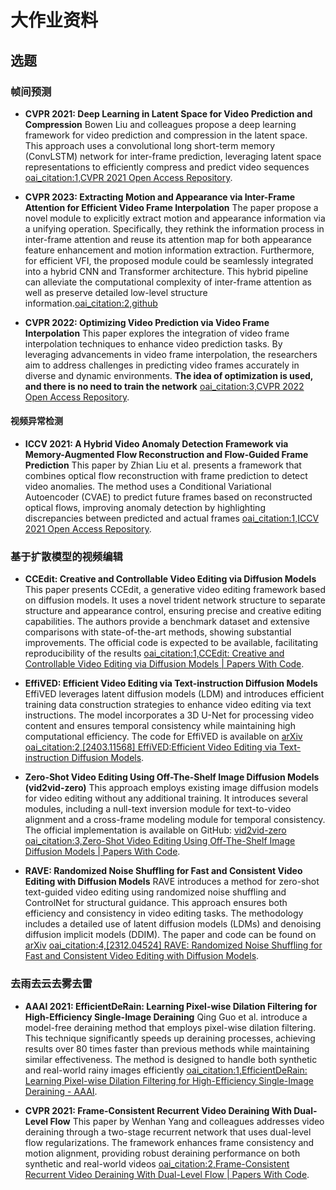 # 大作业资料

## 选题

### 帧间预测

- **CVPR 2021: Deep Learning in Latent Space for Video Prediction and Compression**
   Bowen Liu and colleagues propose a deep learning framework for video prediction and compression in the latent space. This approach uses a convolutional long short-term memory (ConvLSTM) network for inter-frame prediction, leveraging latent space representations to efficiently compress and predict video sequences [oai_citation:1,CVPR 2021 Open Access Repository](https://openaccess.thecvf.com/content/CVPR2021/html/Liu_Deep_Learning_in_Latent_Space_for_Video_Prediction_and_Compression_CVPR_2021_paper.html).

- **CVPR 2023: Extracting Motion and Appearance via Inter-Frame Attention for Efficient Video Frame Interpolation**
   The paper propose a novel module to explicitly extract motion and appearance information via a unifying operation. Specifically, they rethink the information process in inter-frame attention and reuse its attention map for both appearance feature enhancement and motion information extraction. Furthermore, for efficient VFI, the proposed module could be seamlessly integrated into a hybrid CNN and Transformer architecture. This hybrid pipeline can alleviate the computational complexity of inter-frame attention as well as preserve detailed low-level structure information.[oai_citation:2,github](https://github.com/MCG-NJU/EMA-VFI)

- **CVPR 2022: Optimizing Video Prediction via Video Frame Interpolation**
   This paper explores the integration of video frame interpolation techniques to enhance video prediction tasks. By leveraging advancements in video frame interpolation, the researchers aim to address challenges in predicting video frames accurately in diverse and dynamic environments. **The idea of optimization is used, and there is no need to train the network** [oai_citation:3,CVPR 2022 Open Access Repository](https://openaccess.thecvf.com/CVPR2022).

#### 视频异常检测

- **ICCV 2021: A Hybrid Video Anomaly Detection Framework via Memory-Augmented Flow Reconstruction and Flow-Guided Frame Prediction**
   This paper by Zhian Liu et al. presents a framework that combines optical flow reconstruction with frame prediction to detect video anomalies. The method uses a Conditional Variational Autoencoder (CVAE) to predict future frames based on reconstructed optical flows, improving anomaly detection by highlighting discrepancies between predicted and actual frames [oai_citation:1,ICCV 2021 Open Access Repository](https://openaccess.thecvf.com/content/ICCV2021/html/Liu_A_Hybrid_Video_Anomaly_Detection_Framework_via_Memory-Augmented_Flow_Reconstruction_ICCV_2021_paper.html).


### 基于扩散模型的视频编辑

- **CCEdit: Creative and Controllable Video Editing via Diffusion Models**
   This paper presents CCEdit, a generative video editing framework based on diffusion models. It uses a novel trident network structure to separate structure and appearance control, ensuring precise and creative editing capabilities. The authors provide a benchmark dataset and extensive comparisons with state-of-the-art methods, showing substantial improvements. The official code is expected to be available, facilitating reproducibility of the results [oai_citation:1,CCEdit: Creative and Controllable Video Editing via Diffusion Models | Papers With Code](https://paperswithcode.com/paper/ccedit-creative-and-controllable-video).

- **EffiVED: Efficient Video Editing via Text-instruction Diffusion Models**
   EffiVED leverages latent diffusion models (LDM) and introduces efficient training data construction strategies to enhance video editing via text instructions. The model incorporates a 3D U-Net for processing video content and ensures temporal consistency while maintaining high computational efficiency. The code for EffiVED is available on [arXiv](https://arxiv.org/abs/2403.11568) [oai_citation:2,[2403.11568] EffiVED:Efficient Video Editing via Text-instruction Diffusion Models](https://ar5iv.org/abs/2403.11568).

- **Zero-Shot Video Editing Using Off-The-Shelf Image Diffusion Models (vid2vid-zero)**
   This approach employs existing image diffusion models for video editing without any additional training. It introduces several modules, including a null-text inversion module for text-to-video alignment and a cross-frame modeling module for temporal consistency. The official implementation is available on GitHub: [vid2vid-zero](https://github.com/baaivision/vid2vid-zero) [oai_citation:3,Zero-Shot Video Editing Using Off-The-Shelf Image Diffusion Models | Papers With Code](https://paperswithcode.com/paper/zero-shot-video-editing-using-off-the-shelf).

- **RAVE: Randomized Noise Shuffling for Fast and Consistent Video Editing with Diffusion Models**
   RAVE introduces a method for zero-shot text-guided video editing using randomized noise shuffling and ControlNet for structural guidance. This approach ensures both efficiency and consistency in video editing tasks. The methodology includes a detailed use of latent diffusion models (LDMs) and denoising diffusion implicit models (DDIM). The paper and code can be found on [arXiv](https://arxiv.org/abs/2312.04524) [oai_citation:4,[2312.04524] RAVE: Randomized Noise Shuffling for Fast and Consistent Video Editing with Diffusion Models](https://ar5iv.org/abs/2312.04524).

### 去雨去云去雾去雷

- **AAAI 2021: EfficientDeRain: Learning Pixel-wise Dilation Filtering for High-Efficiency Single-Image Deraining**
   Qing Guo et al. introduce a model-free deraining method that employs pixel-wise dilation filtering. This technique significantly speeds up deraining processes, achieving results over 80 times faster than previous methods while maintaining similar effectiveness. The method is designed to handle both synthetic and real-world rainy images efficiently [oai_citation:1,EfficientDeRain: Learning Pixel-wise Dilation Filtering for High-Efficiency Single-Image Deraining - AAAI](https://aaai.org/papers/01487-efficientderain-learning-pixel-wise-dilation-filtering-for-high-efficiency-single-image-deraining/).

- **CVPR 2021: Frame-Consistent Recurrent Video Deraining With Dual-Level Flow**
   This paper by Wenhan Yang and colleagues addresses video deraining through a two-stage recurrent network that uses dual-level flow regularizations. The framework enhances frame consistency and motion alignment, providing robust deraining performance on both synthetic and real-world videos [oai_citation:2,Frame-Consistent Recurrent Video Deraining With Dual-Level Flow | Papers With Code](https://paperswithcode.com/paper/frame-consistent-recurrent-video-deraining).
